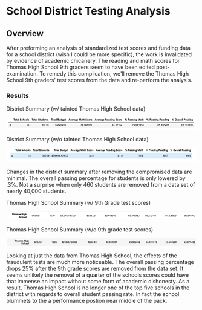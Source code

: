 # School District Testing Analysis

## Overview

After preforming an analysis of standardized test scores and funding data for a school district (wish I could be more specific), the work is invalidated by evidence of academic chicanery. The reading and math scores for Thomas High School 9th graders seem to have been edited post-examination. To remedy this complication, we'll remove the Thomas High School 9th graders' test scores from the data and re-perform the analysis.

### Results

District Summary (w/ tainted Thomas High School data)

![district sum dirty](https://github.com/watsonlarry/Schoool_District_Analysis/blob/main/Resources/district%20data%20tainted.png)

District Summary (w/o tainted Thomas High School data)

![district sum clean](https://github.com/watsonlarry/Schoool_District_Analysis/blob/main/Resources/district%20data%20clean.png)
  
  Changes in the district summary after removing the compromised data are minimal. The overall passing percentage for students is only lowered by .3%. Not a surprise when only 460 students are removed from a data set of nearly 40,000 students.
  
Thomas High School Summary (w/ 9th Grade test scores)

![thomas dirty](https://github.com/watsonlarry/Schoool_District_Analysis/blob/main/Resources/thomas%20dirty.png)

Thomas High School Summary (w/o 9th grade test scores)

![thomas clean](https://github.com/watsonlarry/Schoool_District_Analysis/blob/main/Resources/thomas%20clean.png)

Looking at just the data from Thomas High School, the effects of the fraudulent tests are much more noticeable. The overall passing percentage drops 25% after the 9th grade scores are removed from the data set. It seems unlikely the removal of a quarter of the schools scores could have that immense an impact without some form of academic dishonesty. As a result, Thomas High School is no longer one of the top five schools in the district with regards to overall student passing rate. In fact the school plummets to the a performance postion near middle of the pack.

